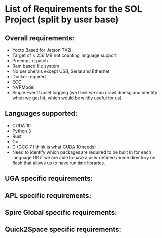 # List of Requirements for the SOL Project (split by user base)

## Overall requirements:
- Yocto Based for Jetson TX2i
- Target of < 256 MB not counting language support
- Preempt-rt patch
- Ram based file system
- No peripherals except USB, Serial and Ethernet
- Docker required
- ECC
- NVPModel
- Single Event Upset logging (we think we can crawl dmesg and identify when we get hit, which would be wildly useful for us)
 
## Languages supported:
- CUDA 10
- Python 3
- Rust
- Go
- C (GCC 7 I think is what CUDA 10 needs)
- Need to identify which packages are required to be built in for each language OR if we are able to have a user defined /home directory on flash that allows us to have run time libraries.


## UGA specific requirements:

## APL specific requirements:

## Spire Global specific requirements:

## Quick2Space specific requirements:
